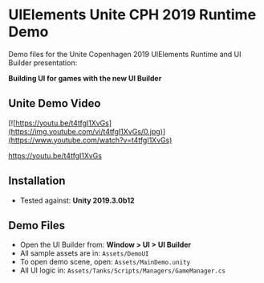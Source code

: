 # UIElements Unite CPH 2019 Runtime Demo

Demo files for the Unite Copenhagen 2019 UIElements Runtime and UI Builder presentation:

**Building UI for games with the new UI Builder**

## Unite Demo Video

[![https://youtu.be/t4tfgI1XvGs](https://img.youtube.com/vi/t4tfgI1XvGs/0.jpg)](https://www.youtube.com/watch?v=t4tfgI1XvGs)

https://youtu.be/t4tfgI1XvGs

## Installation

* Tested against: **Unity 2019.3.0b12**

## Demo Files

* Open the UI Builder from: **Window > UI > UI Builder**
* All sample assets are in: `Assets/DemoUI`
* To open demo scene, open: `Assets/MainDemo.unity`
* All UI logic in: `Assets/Tanks/Scripts/Managers/GameManager.cs`
